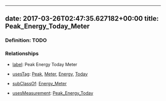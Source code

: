 
---
date: 2017-03-26T02:47:35.627182+00:00
title: Peak_Energy_Today_Meter
---
### Definition: TODO

### Relationships

* [label](http://www.w3.org/2000/01/rdf-schema#label): Peak Energy Today Meter

* [usesTag](https://brickschema.org/schema/1.0/BrickFrame#usesTag): [Peak](https://brickschema.org/schema/1.0/BrickTag#Peak), [Meter](https://brickschema.org/schema/1.0/BrickTag#Meter), [Energy](https://brickschema.org/schema/1.0/BrickTag#Energy), [Today](https://brickschema.org/schema/1.0/BrickTag#Today)

* [subClassOf](http://www.w3.org/2000/01/rdf-schema#subClassOf): [Energy_Meter](https://brickschema.org/schema/1.0/Brick#Energy_Meter)

* [usesMeasurement](https://brickschema.org/schema/1.0/BrickFrame#usesMeasurement): [Peak_Energy_Today](https://brickschema.org/schema/1.0/Brick#Peak_Energy_Today)
